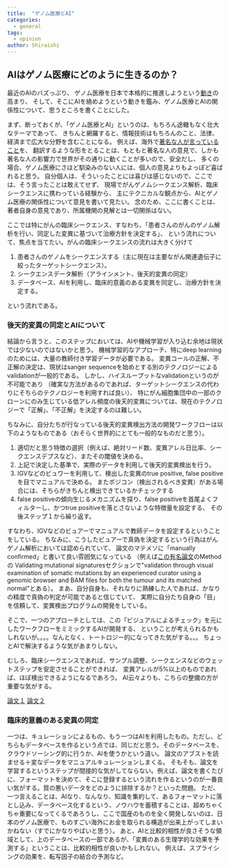 ```yaml
---
title:  "ゲノム医療とAI"
categories: 
  - general
tags:
  - opinion
author: Shiraishi
---
```


## AIはゲノム医療にどのように生きるのか？

最近のAIのバズっぷり、
ゲノム医療を日本で本格的に推進しようという[動き](http://www.mhlw.go.jp/stf/shingi2/0000157989.html)の高まり、
そして、そこにAIを絡めようという動きを鑑み、ゲノム医療とAIの関係性について、思うところを書くことにした。

まず、断っておくが、「ゲノム医療とAI」というのは、もちろん途轍もなく壮大なテーマであって、
きちんと網羅すると、情報技術はもちろんのこと、法律、経済まで広大な分野を含むことになる。
例えば、海外で[著名な人が言っていること](https://www.statnews.com/2016/06/26/lander-cancer-cure-reality-check/)を、
翻訳するような形をとることは、もともと著名な人の意見で、しかも著名な人の影響力で世界がその通りに動くことが多いので、安全だし、
多くの場合、ゲノム医療にさほど馴染みのない人には、個人の意見よりもよっぽど喜ばれると思う。
自分個人は、そういったことには喜びは感じないので、ここでは、そう言ったことは敢えてせず、
現場でがんゲノムシークエンス解析、臨床シークエンスに携わっている経験から、
主にテクニカルな観点から、AIとゲノム医療の関係性について意見を書いて見たい。
念のため、ここに書くことは、著者自身の意見であり、所属機関の見解とは一切関係はない。


ここでは特にがんの臨床シークエンス、すなわち、「患者さんのがんのゲノム解析を行い、同定した変異に基づいて治療方針を決定する」、
という流れについて、焦点を当てたい。がんの臨床シークエンスの流れは大きく分けて
1. 患者さんのゲノムをシークエンスする（主に現在は主要ながん関連遺伝子に絞ったターゲットシークエンス）。
1. シークエンスデータ解析（アラインメント、後天的変異の同定）
1. データベース、AIを利用し、臨床的意義のある変異を同定し、治療方針を決定する。

という流れである。


### 後天的変異の同定とAIについて

結論から言うと、このステップにおいては、AIや機械学習が入り込む余地は現状では少ないのではないかと思う。
機械学習的なアプローチ、特にdeep learningのためには、大量の教師付き学習データが必要である。
変異コールの正解、不正解の決定は、現状はsanger sequenceを始めとする別のテクノロジーによるvalidationが一般的である。
しかし、ハイスループットなvalidationというのが不可能であり
（確実な方法があるのであれば、ターゲットシークエンスの代わりにそちらのテクノロジーを利用すれば良い）、
特にがん細胞集団中の一部のクローンにのみ生じている低アレル頻度の後天的変異については、現在のテクノロジーで「正解」、「不正解」を決定するのは難しい。

ちなみに、自分たちが行なっている後天的変異検出方法の開発ワークフローは以下のようなものである（おそらく世界的にとても一般的なものだと思う）。
1. 適切だと思う特徴の選択（例えば、絶対リード数、変異アレル日比率、シークエンスデプスなど）、またその閾値を決める。
1. 上記で決定した基準で、実際のデータを利用して後天的変異検出を行う。
1. IGVなどのビュワーを利用して、検出した変異のtrue positive, false positiveを目でマニュアルで決める。
またポジコン（検出されるべき変異）がある場合には、そちらがきちんと検出できているかチェックする
1. false positiveの傾向生じるメカニズムを探り、false positiveを首尾よくフィルターし、かつtrue positiveを落とさないような特徴量を設定する、
その後ステップ１から繰り返す。

すなわち、IGVなどのビュアーでマニュアルで教師データを設定するということをしている。
ちなみに、こうしたビュアーで真偽を決定するという行為はがんゲノム解析においては認められていて、
論文のマテメソに「manually confirmed」と書いて良い雰囲気になっている
（例えば[この有名論文](http://www.nature.com/nature/journal/v500/n7463/full/nature12477.html)のMethodの
Validating mutational signaturesセクションで"validation through
visual examination of somatic mutations by an experienced curator using a genomic
browser and BAM files for both the tumour and its matched normal"とある）。
まあ、自分自身も、それなりに熟練した人であれば、かなりの精度で真偽の判定が可能であると信じていて、
実際に自分たち自身の「目」を信頼して、変異検出プログラムの開発をしている。

そこで、一つのアプローチとしては、この「ビジュアルによるチェック」を元にしたワークフローをミミックするAIが開発する、
ということが考えられるかもしれないが。。。。なんとなく、トートロジー的になってきた気がする。。。
ちょっとAIで解決するような気があまりしない。

むしろ、臨床シークエンスであれば、サンプル調整、シークエンスなどのウェットステップを安定させることができれば、
変異アレルが5%以上のものであれば、ほぼ検出できるようになるであろう。
AI云々よりも、こちらの整備の方が重要な気がする。



[論文１](http://biorxiv.org/content/early/2016/10/04/079087)
[論文２](http://biorxiv.org/content/early/2016/12/21/092890)


### 臨床的意義のある変異の同定

一つは、キュレーションによるもの、もう一つはAIを利用したもの。ただし、どちらもデータベースを作るという点では、同じだと思う。そのデータベースを、クラウドソーシング的に行うか、AIを使うかという違い。
論文のアブストを読ませる＋変なデータをマニュアルキュレーションしまくる。
そもそも、論文を学習するというステップが間接的な気がしてならない。例えば、論文を書くたびに、フォーマットを決めて、そこに登録するという流れを作るというのが一番良い気がする。質の悪いデータをどのように排除するか？といった問題。
ただ、一つ言えることは、AIなり、なんなり、知識を集約して、あるフォーマットに落とし込み、データベース化するという、ノウハウを蓄積することは、超めちゃくちゃ重要になってくるであろうし、ここで国産のものを全く開発しないのは、日本のゲノム医療で、ものすごい海外にお金を取られる構造が出来上がってしまいかねない（すでにかなりやばいと思う）。
あと、AIと比較的相性が良さそうな領域として、上のデータベースの一部であるが、「変異のある生理学的な効果を予測する」ということは、比較的相性が良いかもしれない。
例えば、スプライシングの効果を、転写因子の結合の予測など。













